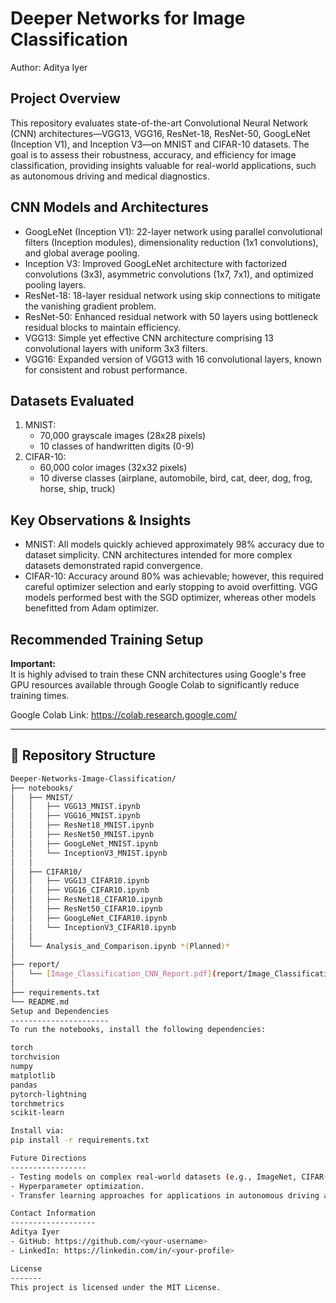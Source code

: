 Deeper Networks for Image Classification
========================================
Author: Aditya Iyer

Project Overview
----------------
This repository evaluates state-of-the-art Convolutional Neural Network (CNN) architectures—VGG13, VGG16, ResNet-18, ResNet-50, GoogLeNet (Inception V1), and Inception V3—on MNIST and CIFAR-10 datasets. The goal is to assess their robustness, accuracy, and efficiency for image classification, providing insights valuable for real-world applications, such as autonomous driving and medical diagnostics.

CNN Models and Architectures
----------------------------
- GoogLeNet (Inception V1): 22-layer network using parallel convolutional filters (Inception modules), dimensionality reduction (1x1 convolutions), and global average pooling.
- Inception V3: Improved GoogLeNet architecture with factorized convolutions (3x3), asymmetric convolutions (1x7, 7x1), and optimized pooling layers.
- ResNet-18: 18-layer residual network using skip connections to mitigate the vanishing gradient problem.
- ResNet-50: Enhanced residual network with 50 layers using bottleneck residual blocks to maintain efficiency.
- VGG13: Simple yet effective CNN architecture comprising 13 convolutional layers with uniform 3x3 filters.
- VGG16: Expanded version of VGG13 with 16 convolutional layers, known for consistent and robust performance.

Datasets Evaluated
------------------
1. MNIST:
   - 70,000 grayscale images (28x28 pixels)
   - 10 classes of handwritten digits (0-9)
2. CIFAR-10:
   - 60,000 color images (32x32 pixels)
   - 10 diverse classes (airplane, automobile, bird, cat, deer, dog, frog, horse, ship, truck)

Key Observations & Insights
---------------------------
- MNIST: All models quickly achieved approximately 98% accuracy due to dataset simplicity. CNN architectures intended for more complex datasets demonstrated rapid convergence.
- CIFAR-10: Accuracy around 80% was achievable; however, this required careful optimizer selection and early stopping to avoid overfitting. VGG models performed best with the SGD optimizer, whereas other models benefitted from Adam optimizer.

Recommended Training Setup
--------------------------
**Important:**  
It is highly advised to train these CNN architectures using Google's free GPU resources available through Google Colab to significantly reduce training times.

Google Colab Link: https://colab.research.google.com/

---

## 📁 Repository Structure

```bash
Deeper-Networks-Image-Classification/
├── notebooks/
│   ├── MNIST/
│   │   ├── VGG13_MNIST.ipynb
│   │   ├── VGG16_MNIST.ipynb
│   │   ├── ResNet18_MNIST.ipynb
│   │   ├── ResNet50_MNIST.ipynb
│   │   ├── GoogLeNet_MNIST.ipynb
│   │   └── InceptionV3_MNIST.ipynb
│   │
│   ├── CIFAR10/
│   │   ├── VGG13_CIFAR10.ipynb
│   │   ├── VGG16_CIFAR10.ipynb
│   │   ├── ResNet18_CIFAR10.ipynb
│   │   ├── ResNet50_CIFAR10.ipynb
│   │   ├── GoogLeNet_CIFAR10.ipynb
│   │   └── InceptionV3_CIFAR10.ipynb
│   │
│   └── Analysis_and_Comparison.ipynb *(Planned)*
│
├── report/
│   └── [Image_Classification_CNN_Report.pdf](report/Image_Classification_CNN_Report.pdf)
│
├── requirements.txt
└── README.md
Setup and Dependencies
----------------------
To run the notebooks, install the following dependencies:

torch
torchvision
numpy
matplotlib
pandas
pytorch-lightning
torchmetrics
scikit-learn

Install via:
pip install -r requirements.txt

Future Directions
-----------------
- Testing models on complex real-world datasets (e.g., ImageNet, CIFAR-100).
- Hyperparameter optimization.
- Transfer learning approaches for applications in autonomous driving and medical diagnostics.

Contact Information
-------------------
Aditya Iyer
- GitHub: https://github.com/<your-username>
- LinkedIn: https://linkedin.com/in/<your-profile>

License
-------
This project is licensed under the MIT License.





